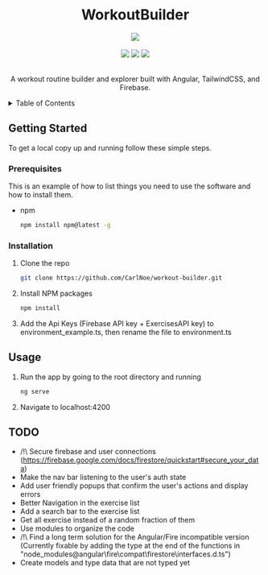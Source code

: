 <div align="center">
  <h1 align="center">WorkoutBuilder</h3>
  <img src="https://user-images.githubusercontent.com/78510016/211168572-382d0e7c-887f-41c9-baee-44281cd8226a.png"/>
  <br/>
  <br/>
  <div align="center">
    <img src="https://img.shields.io/badge/Angular-DD0031?style=for-the-badge&logo=angular&logoColor=white"/>
    <img src="https://img.shields.io/badge/Tailwind%20CSS-38B2AC?style=for-the-badge&logo=tailwind-css&logoColor=white"/>
    <img src="https://img.shields.io/badge/Firebase-FFCA28?style=for-the-badge&logo=firebase&logoColor=black"/>
  </div>
  <br/>
  <p align="center">
    A workout routine builder and explorer built with Angular, TailwindCSS, and Firebase.
  </p>
</div>

<!-- TABLE OF CONTENTS -->
<details>
  <summary>Table of Contents</summary>
  <ol>
    <li>
        <a href="#getting-started">Getting Started</a>
        <ul>
            <li><a href="#prerequisites">Prerequisites</a></li>
            <li><a href="#installation">Installation</a></li>
        </ul>
    </li>
    <li><a href="#usage">Usage</a></li>
    <li><a href="#todo">TODO</a></li>
  </ol>
</details>

<!-- GETTING STARTED -->

## Getting Started

To get a local copy up and running follow these simple steps.

### Prerequisites

This is an example of how to list things you need to use the software and how to install them.

- npm
  ```sh
  npm install npm@latest -g
  ```

### Installation

1. Clone the repo
   ```sh
   git clone https://github.com/CarlNoe/workout-builder.git
   ```
2. Install NPM packages
   ```sh
   npm install
   ```
3. Add the Api Keys (Firebase API key + ExercisesAPI key) to environment_example.ts, then rename the file to environment.ts

<!-- USAGE EXAMPLES -->

## Usage

1. Run the app by going to the root directory and running
   ```sh
   ng serve
   ```
2. Navigate to localhost:4200

<!-- ROADMAP -->

## TODO

- /!\ Secure firebase and user connections (https://firebase.google.com/docs/firestore/quickstart#secure_your_data)
- Make the nav bar listening to the user's auth state
- Add user friendly popups that confirm the user's actions and display errors
- Better Navigation in the exercise list
- Add a search bar to the exercise list
- Get all exercise instead of a random fraction of them
- Use modules to organize the code
- /!\ Find a long term solution for the Angular/Fire incompatible version
  (Currently fixable by adding the type <T> at the end of the functions in "node_modules\@angular\fire\compat\firestore\interfaces.d.ts")
- Create models and type data that are not typed yet